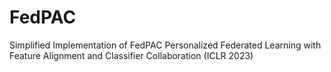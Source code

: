 # FedPAC
Simplified Implementation of FedPAC
Personalized Federated Learning with Feature Alignment and Classifier Collaboration (ICLR 2023)
